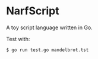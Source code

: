 # NarfScript

A toy script language written in Go.

Test with:

```text
$ go run test.go mandelbrot.tst
```
